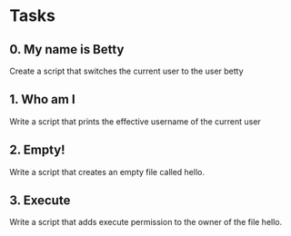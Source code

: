 # Tasks

## 0. My name is Betty 
Create a script that switches the current user to the user betty

## 1. Who am I
Write a script that prints the effective username of the current user

## 2. Empty!
Write a script that creates an empty file called hello.

## 3. Execute
Write a script that adds execute permission to the owner of the file hello. 
